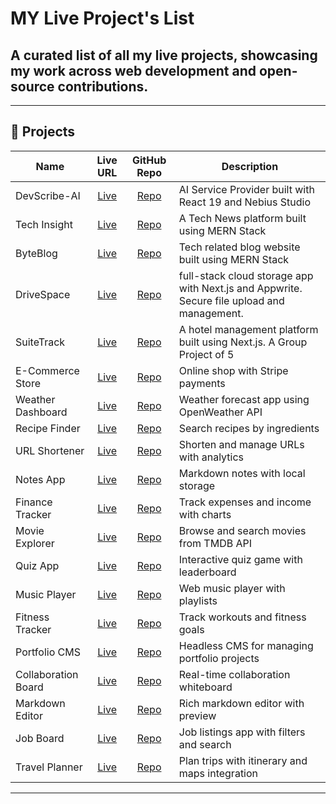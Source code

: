 # MY Live Project's List

## A curated list of all my live projects, showcasing my work across web development and open-source contributions.


---

## 📂 Projects

| Name              | Live URL                                  | GitHub Repo                                       | Description                          |
|-------------------|:-----------------------------------------:|:-------------------------------------------------:|--------------------------------------|
| DevScribe-AI     | [Live](https://devscribe-ai.vercel.app)  | [Repo](https://github.com/dev-rashedin/devScribe-ai)      | AI Service Provider built with React 19 and Nebius Studio    |
| Tech Insight           | [Live](https://tech-insights-d2159.web.app/)    | [Repo](https://github.com/dev-rashedin/techInsights-Project)    | A Tech News platform built using MERN Stack               |
| ByteBlog         | [Live](https://byteblog-da679.web.app)       | [Repo](https://github.com/dev-rashedin/ByteBlog-Client-Side)  | Tech related blog website built using MERN Stack                     |
| DriveSpace          | [Live](https://drivespace.vercel.app)   | [Repo](https://github.com/dev-rashedin/DriveSpace)   | full-stack cloud storage app with Next.js and Appwrite. Secure file upload and management.                          |
| SuiteTrack              | [Live](https://suite-track.vercel.app)       | [Repo](https://github.com/dev-rashedin/SuiteTrack-Project)       | A hotel management platform built using Next.js. A Group Project of 5                        |
| E-Commerce Store      | [Live](https://store-demo.vercel.app)      | [Repo](https://github.com/username/ecommerce)      | Online shop with Stripe payments                          |
| Weather Dashboard     | [Live](https://weather-demo.netlify.app)   | [Repo](https://github.com/username/weather-app)    | Weather forecast app using OpenWeather API                |
| Recipe Finder         | [Live](https://recipes-demo.vercel.app)    | [Repo](https://github.com/username/recipe-finder)  | Search recipes by ingredients                             |
| URL Shortener         | [Live](https://short-url-demo.netlify.app) | [Repo](https://github.com/username/url-shortener)  | Shorten and manage URLs with analytics                    |
| Notes App             | [Live](https://notes-demo.vercel.app)      | [Repo](https://github.com/username/notes-app)      | Markdown notes with local storage                         |
| Finance Tracker       | [Live](https://finance-demo.vercel.app)    | [Repo](https://github.com/username/finance-tracker)| Track expenses and income with charts                     |
| Movie Explorer        | [Live](https://movies-demo.vercel.app)     | [Repo](https://github.com/username/movie-explorer) | Browse and search movies from TMDB API                    |
| Quiz App              | [Live](https://quiz-demo.netlify.app)      | [Repo](https://github.com/username/quiz-app)       | Interactive quiz game with leaderboard                    |
| Music Player          | [Live](https://music-demo.vercel.app)      | [Repo](https://github.com/username/music-player)   | Web music player with playlists                           |
| Fitness Tracker       | [Live](https://fitness-demo.netlify.app)   | [Repo](https://github.com/username/fitness-tracker)| Track workouts and fitness goals                          |
| Portfolio CMS         | [Live](https://cms-demo.vercel.app)        | [Repo](https://github.com/username/portfolio-cms)  | Headless CMS for managing portfolio projects              |
| Collaboration Board   | [Live](https://board-demo.vercel.app)      | [Repo](https://github.com/username/collab-board)   | Real-time collaboration whiteboard                        |
| Markdown Editor       | [Live](https://editor-demo.netlify.app)    | [Repo](https://github.com/username/markdown-editor)| Rich markdown editor with preview                         |
| Job Board             | [Live](https://jobs-demo.vercel.app)       | [Repo](https://github.com/username/job-board)      | Job listings app with filters and search                  |
| Travel Planner        | [Live](https://travel-demo.vercel.app)     | [Repo](https://github.com/username/travel-planner) | Plan trips with itinerary and maps integration            |

---
